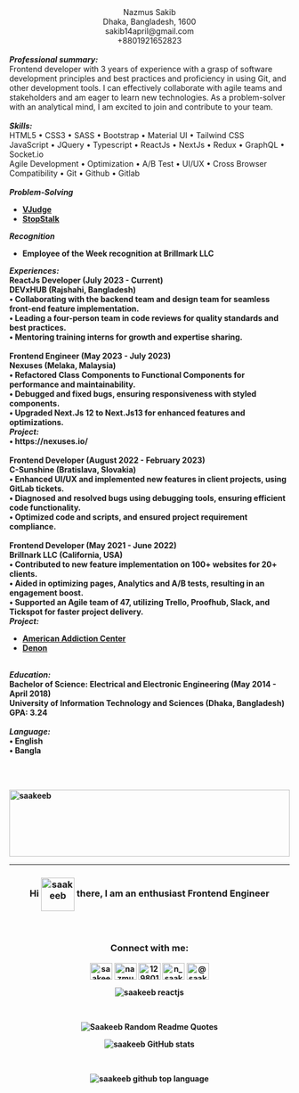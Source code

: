 <div align="center">
  <div style="display: block; margin: auto;">
    <div>
      <div>
        <div>
          Nazmus Sakib
        </div>
      </div>
    </div>
    <div>
      <div>
        <div class="address">
          <div>
            <span>Dhaka, Bangladesh, 1600</span>
          </div>
          <div>
            <span dependency="EMAIL" class="field">sakib14april@gmail.com</span>
          </div>
          <div>
            <span class="field">+8801921652823</span>
          </div>
        </div>
      </div>
    </div>
  </div>
</div>
<br />
<div>
  <div>
    <b><i>Professional summary:</i></b>
  </div>
  <div>
    <div>
      Frontend developer with 3 years of experience with a grasp of software
      development principles and best practices and proficiency in using Git,
      and other development tools. I can effectively collaborate with agile
      teams and stakeholders and am eager to learn new technologies. As a
      problem-solver with an analytical mind, I am excited to join and
      contribute to your team.
    </div>
  </div>
</div>
<br />
<div>
  <div>
    <div>
      <b><i>Skills:</i></b>
    </div>
  </div>
  <div>
    HTML5 • CSS3 • SASS • Bootstrap • Material UI • Tailwind CSS
    <br />
    JavaScript • JQuery • Typescript • ReactJs • NextJs • Redux • GraphQL • Socket.io
    <br />
    Agile Development • Optimization • A/B Test • UI/UX • Cross Browser Compatibility • Git • Github • Gitlab
  </div>
</div>
<br />
<div>
  <div>
    <div>
      <b><i>Problem-Solving</i>
    </div>
    <ul>
      <li class="level-2">
	      <a href="https://vjudge.net/user/saakeeb">VJudge</a>
      </li>
	    <li>
		    <a href="https://www.stopstalk.com/user/profile/saakeeb">StopStalk</a>
	    </li>
    </ul>
    <div>
      <strong><em>Recognition</em></strong>
    </div>
    <ul>
      <li class="level-2">
        <div>
          Employee of the Week recognition at Brillmark LLC
        </div>
      </li>
    </ul>
  </div>
</div>
<div>
  <div>
    <b><i>Experiences:</i></b>
  </div>
</div>
<div>
  <div>
    <div>
      ReactJs Developer (July 2023 - Current)<br />DEVxHUB (Rajshahi, Bangladesh)
    </div>
    <span>
      • Collaborating with the backend team and design team for seamless
      front-end feature implementation. <br />• Leading a four-person team in code
      reviews for quality standards and best practices. <br />• Mentoring training
      interns for growth and expertise sharing.
    </span>
  </div>
</div>
<br />
<div>
  <div>
    <div>
      Frontend Engineer (May 2023 - July 2023)<br />Nexuses (Melaka, Malaysia)
    </div>
    <span>
      • Refactored Class Components to Functional Components for performance and
      maintainability. <br />• Debugged and fixed bugs, ensuring responsiveness
      with styled components. <br />• Upgraded Next.Js 12 to Next.Js13 for
      enhanced features and optimizations.
    </span>
  </div>
  <div>
    <b><i>Project:</i></b><br />
    • https://nexuses.io/
  </div>
</div>
<br/>
<div>
  <div>
    <div>
      Frontend Developer (August 2022 - February 2023)<br />C-Sunshine
      (Bratislava, Slovakia)
    </div>
    <div>
      • Enhanced UI/UX and implemented new features in client projects, using
      GitLab tickets. <br />• Diagnosed and resolved bugs using debugging tools,
      ensuring efficient code functionality. <br />• Optimized code and scripts,
      and ensured project requirement compliance.
    </div>
  </div>
</div>
<br/>
<div>
  <div>
    <div>
      Frontend Developer (May 2021 - June 2022)<br />Brillnark LLC (California,
      USA)
    </div>
    <div>
      • Contributed to new feature implementation on 100+ websites for 20+
      clients. <br />• Aided in optimizing pages, Analytics and A/B tests,
      resulting in an engagement boost. <br />• Supported an Agile team of 47,
      utilizing Trello, Proofhub, Slack, and Tickspot for faster project
      delivery.
    </div>
  </div>
  <div>
    <b><i>Project:</i></b><br />
	  <ul>
      <li class="level-2">
	      <a href="https://americanaddictioncenters.org/">American Addiction Center</a>
      </li>
	    <li>
		    <a href="https://www.denon.com/en-us/">Denon</a>
	    </li>
    </ul>
  </div>
</div>
<br />
<div>
    <b><i>Education:</i></b>
</div>
<div>
  <div>
    Bachelor of Science: Electrical and Electronic Engineering (May 2014 - April 2018)
  </div>
  <div>
    University of Information Technology and Sciences (Dhaka, Bangladesh)
  </div>
  <div>
    GPA: 3.24
  </div>
</div>
<br />
<div>
    <b><i>Language:</i></b>
</div>
<div>
  <span>
    • English 
  </span>
	<br/>
  <span>
    • Bangla
  </span>
</div>



<br /><br />

<a href="https://nazmus-home.netlify.app/" target="_blank">
  <img src="https://user-images.githubusercontent.com/60483192/236107328-8bd4fc5d-561a-402f-9c7b-cc1b3c05d4d3.svg" alt="saakeeb" style="width: 100%; display: block; margin: auto; height: 120px">
</a>
<hr />
<h3 align="center">Hi <img align="center" src="https://user-images.githubusercontent.com/18350557/176309783-0785949b-9127-417c-8b55-ab5a4333674e.gif" alt="saakeeb" height="60" width="60" /> there, I am an enthusiast Frontend Engineer</h3>
<br />

<h3 align="center">Connect with me:</h3>
<p align="center">
  <a href="https://twitter.com/saakeeb" target="_blank"><img align="center" src="https://cdn.jsdelivr.net/npm/simple-icons@3.0.1/icons/twitter.svg" alt="saakeeb @saakeeb medium @dev.saakeeb @nazmus-sakib-developer frontend developer" height="30" width="40" /></a>
  <a href="https://linkedin.com/in/nazmus-sakib-developer" target="_blank"><img align="center" src="https://cdn.jsdelivr.net/npm/simple-icons@3.0.1/icons/linkedin.svg" alt="nazmus-sakib-developer @saakeeb medium @dev.saakeeb @nazmus-sakib-developer frontend developer" height="30" width="40" /></a>
  <a href="https://stackoverflow.com/users/12980133" target="_blank"><img align="center" src="https://cdn.jsdelivr.net/npm/simple-icons@3.0.1/icons/stackoverflow.svg" alt="12980133 @saakeeb medium @dev.saakeeb @nazmus-sakib-developer frontend developer" height="30" width="40" /></a>
  <a href="https://instagram.com/n_saakeeb" target="_blank"><img align="center" src="https://cdn.jsdelivr.net/npm/simple-icons@3.0.1/icons/instagram.svg" alt="n_saakeeb @saakeeb medium @dev.saakeeb @nazmus-sakib-developer frontend developer" height="30" width="40" /></a>
  <a href="https://saakeeb.medium.com/" target="_blank"><img align="center" src="https://cdn.jsdelivr.net/npm/simple-icons@3.0.1/icons/medium.svg" alt="@saakeeb medium @dev.saakeeb @nazmus-sakib-developer frontend developer" height="30" width="40" /></a>
</p>
<p align="center"> <img src="https://komarev.com/ghpvc/?username=saakeeb&label=Profile%20views&color=0e75b6&style=flat" alt="saakeeb reactjs" /> </p>
<br />

<p align="center">
  <img src="https://quotes-github-readme.vercel.app/api?type=horizontal&theme=dark" alt="Saakeeb Random Readme Quotes">
</p>

<p align="center">
  <img src="https://github-readme-stats.vercel.app/api?username=saakeeb&count_private=true&show_icons=true" alt="saakeeb GitHub stats">
</p>
<br />

<p align="center">
  <img src="https://github-readme-stats.vercel.app/api/top-langs?username=saakeeb&show_icons=true&locale=en&layout=donut" alt="saakeeb github top language">
</p>
